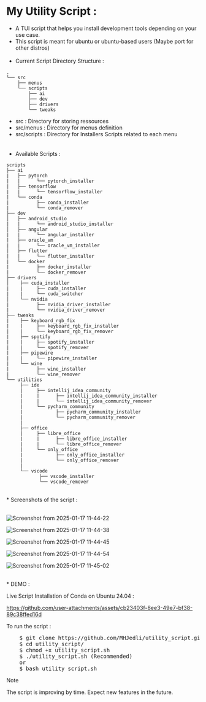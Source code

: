# My Utility Script :
*  A TUI script that helps you install development tools depending on your use case.
*  This script is meant for ubuntu or ubuntu-based users (Maybe port for other distros)
<br><br>
*  Current Script Directory Structure :
```
.
└── src
    ├── menus
    └── scripts
        ├── ai
        ├── dev
        ├── drivers
        └── tweaks

```
*  src : Directory for storing ressources <br>
*  src/menus : Directory for menus definition <br>
*  src/scripts : Directory for Installers Scripts related to each menu <br>
<br><br>
*  Available Scripts :
```
scripts
├── ai
|   ├── pytorch
|   |      └── pytorch_installer
|   ├── tensorflow
|   |      └── tensorflow_installer
|   └── conda
|          ├── conda_installer
|          └── conda_remover
├── dev
│   ├── android_studio
|   |      └── android_studio_installer
│   ├── angular
|   |      └── angular_installer
|   ├── oracle_vm
|   |      └── oracle_vm_installer
│   ├── flutter
|   |      └── flutter_installer
|   └── docker
|          ├── docker_installer
|          └── docker_remover
├── drivers
│    ├── cuda_installer
|    |     ├── cuda_installer
|    |     └── cuda_switcher
│    └── nvidia
|          ├── nvidia_driver_installer
|          └── nvidia_driver_remover
├── tweaks 
|    ├── keyboard_rgb_fix
|    |     ├── keyboard_rgb_fix_installer
|    |     └── keyboard_rgb_fix_remover
|    ├── spotify
|    |     ├── spotify_installer
|    |     └── spotify_remover
|    ├── pipewire
|    |     └── pipewire_installer
|    └── wine
|          ├── wine_installer
|          └── wine_remover
└── utilities
     ├── ide
     |     ├── intellij_idea_community
     |     |      ├── intellij_idea_community_installer
     |     |      └── intellij_idea_community_remover
     |     └── pycharm_community
     |            ├── pycharm_community_installer
     |            └── pycharm_community_remover
     |
     ├── office
     |     ├── libre_office
     |     |      ├── libre_office_installer
     |     |      └── libre_office_remover
     |     └── only_office
     |            ├── only_office_installer
     |            └── only_office_remover
     |
     └── vscode
            ├── vscode_installer
            └── vscode_remover
```
<br>
*  Screenshots of the script :
<br><br>

![Screenshot from 2025-01-17 11-44-22](https://github.com/user-attachments/assets/b4ce1b03-07fe-4a16-a83f-d9069c36a017)

![Screenshot from 2025-01-17 11-44-38](https://github.com/user-attachments/assets/1252381a-6212-4060-a07a-548dd36af81c)

![Screenshot from 2025-01-17 11-44-45](https://github.com/user-attachments/assets/0b63d747-d847-45b5-a849-3b33ff8896a4)

![Screenshot from 2025-01-17 11-44-54](https://github.com/user-attachments/assets/c1ce9227-fe46-46af-8147-c0ed16cfc16f)

![Screenshot from 2025-01-17 11-45-02](https://github.com/user-attachments/assets/63690e1a-ab58-41cc-984e-595cb062ca24)

<br>
* DEMO :<br>

Live Script Installation of Conda on Ubuntu 24.04 :
  

https://github.com/user-attachments/assets/cb23403f-8ee3-49e7-bf38-89c38ffed16d




To run the script :
<pre>
    $ git clone https://github.com/MHJedli/utility_script.git
    $ cd utility_script/
    $ chmod +x utility_script.sh
    $ ./utility_script.sh (Recommended) 
    or
    $ bash utility_script.sh
</pre>

> [!NOTE]
> The script is improving by time. Expect new features in the future.
